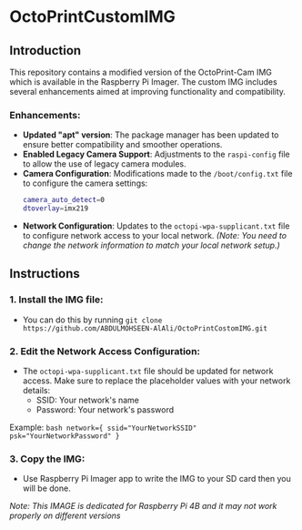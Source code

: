 # OctoPrintCustomIMG

## Introduction

This repository contains a modified version of the OctoPrint-Cam IMG which is available in the Raspberry Pi Imager. The custom IMG includes several enhancements aimed at improving functionality and compatibility.

### Enhancements:
- **Updated "apt" version**: The package manager has been updated to ensure better compatibility and smoother operations.
- **Enabled Legacy Camera Support**: Adjustments to the `raspi-config` file to allow the use of legacy camera modules.
- **Camera Configuration**: Modifications made to the `/boot/config.txt` file to configure the camera settings:
    ```bash
    camera_auto_detect=0
    dtoverlay=imx219
    ```
- **Network Configuration**: Updates to the `octopi-wpa-supplicant.txt` file to configure network access to your local network. *(Note: You need to change the network information to match your local network setup.)*

## Instructions

### 1. **Install the IMG file**:
   - You can do this by running `git clone https://github.com/ABDULMOHSEEN-AlAli/OctoPrintCostomIMG.git`

### 2. **Edit the Network Access Configuration**:
   - The `octopi-wpa-supplicant.txt` file should be updated for network access. Make sure to replace the placeholder values with your network details:
     - SSID: Your network's name
     - Password: Your network's password

   Example:
   `bash
   network={
       ssid="YourNetworkSSID"
       psk="YourNetworkPassword"
   }`

### 3. **Copy the IMG**:
  - Use Raspberry Pi Imager app to write the IMG to your SD card then you will be done.

*Note: This IMAGE is dedicated for Raspberry Pi 4B and it may not work properly on different versions*

